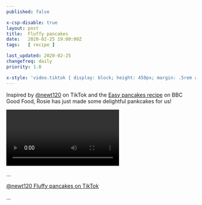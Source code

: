 ```yaml
---
published: false

x-csp-disable: true
layout: post
title:  Fluffy pancakes
date:   2020-02-25 19:00:00Z
tags:   [ recipe ]

last_updated: 2020-02-25
changefreq: daily
priority: 1.0

x-style: 'video.tiktok { display: block; height: 450px; margin: .5rem auto; }'
---
```


Inspired by [@newt120][] on TikTok and the [Easy pancakes recipe][] on BBC Good Food,
Rosie has just made some delightful pankcakes for us!

<video controls playsinline src=
"https://v16.muscdn.com/8c5f45574cadff91c1e43986efa223ff/5e55c415/video/tos/useast2a/tos-useast2a-ve-0068/a7e8057dc6964f20b8889513928bcb98/?a=1233&amp;br=3608&amp;bt=1804&amp;cr=0&amp;cs=0&amp;dr=0&amp;ds=3&amp;er=&amp;l=2020022519032201011522806713BC1CF9&amp;lr=tiktok_m&amp;qs=0&amp;rc=anY4O2V4NztsczMzOjczM0ApOWQzO2Y1NDw3N2U5M2VpaGc1aWdzLTIxXjZfLS0tMTZzczIzM2A1YzYvXi8xYjI1Ml86Yw%3D%3D&amp;vl=&amp;vr="
preload="metadata" class="tiktok video-player"></video>

...

[@newt120 Fluffy pancakes on TikTok][@newt120]

...


[easy pancakes recipe]: https://bbcgoodfood.com/recipes/easy-pancakes
[tiktok]: https://tiktok.com/@newt120/video/6796817786199870725
[@newt120]: https://vm.tiktok.com/bVpnNM/
  "Fluffy Pancakes hit different doe 🥞😳🥞👌🏼😋 #fyp #foryou, by @newt120"
